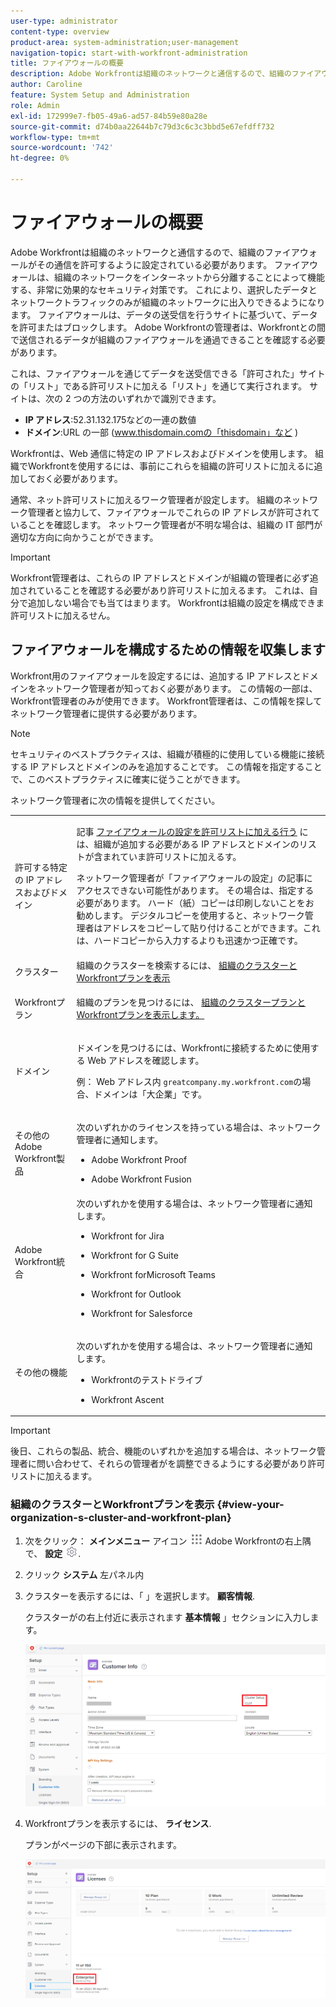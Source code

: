 ```yaml
---
user-type: administrator
content-type: overview
product-area: system-administration;user-management
navigation-topic: start-with-workfront-administration
title: ファイアウォールの概要
description: Adobe Workfrontは組織のネットワークと通信するので、組織のファイアウォールがその通信を許可するように設定されている必要があります。 ファイアウォールは、組織のネットワークをインターネットから分離することによって機能する、非常に効果的なセキュリティ対策です。 これにより、選択したデータとネットワークトラフィックのみが組織のネットワークに出入りできるようになります。 ファイアウォールは、データの送受信を行うサイトに基づいて、データを許可またはブロックします。 Adobe Workfrontの管理者は、Workfrontとの間で送信されるデータが組織のファイアウォールを通過できることを確認する必要があります。
author: Caroline
feature: System Setup and Administration
role: Admin
exl-id: 172999e7-fb05-49a6-ad57-84b59e80a28e
source-git-commit: d74b0aa22644b7c79d3c6c3c3bbd5e67efdff732
workflow-type: tm+mt
source-wordcount: '742'
ht-degree: 0%

---
```


# ファイアウォールの概要

Adobe Workfrontは組織のネットワークと通信するので、組織のファイアウォールがその通信を許可するように設定されている必要があります。 ファイアウォールは、組織のネットワークをインターネットから分離することによって機能する、非常に効果的なセキュリティ対策です。 これにより、選択したデータとネットワークトラフィックのみが組織のネットワークに出入りできるようになります。 ファイアウォールは、データの送受信を行うサイトに基づいて、データを許可またはブロックします。 Adobe Workfrontの管理者は、Workfrontとの間で送信されるデータが組織のファイアウォールを通過できることを確認する必要があります。

これは、ファイアウォールを通じてデータを送受信できる「許可された」サイトの「リスト」である許可リストに加える「リスト」を通じて実行されます。 サイトは、次の 2 つの方法のいずれかで識別できます。

* **IP アドレス**:52.31.132.175などの一連の数値
* **ドメイン**:URL の一部 (www.thisdomain.comの「thisdomain」など )

Workfrontは、Web 通信に特定の IP アドレスおよびドメインを使用します。 組織でWorkfrontを使用するには、事前にこれらを組織の許可リストに加えるに追加しておく必要があります。

通常、ネット許可リストに加えるワーク管理者が設定します。 組織のネットワーク管理者と協力して、ファイアウォールでこれらの IP アドレスが許可されていることを確認します。 ネットワーク管理者が不明な場合は、組織の IT 部門が適切な方向に向かうことができます。

>[!IMPORTANT]
>
>Workfront管理者は、これらの IP アドレスとドメインが組織の管理者に必ず追加されていることを確認する必要があり許可リストに加えるます。 これは、自分で追加しない場合でも当てはまります。 Workfrontは組織の設定を構成できま許可リストに加えるせん。

## ファイアウォールを構成するための情報を収集します

Workfront用のファイアウォールを設定するには、追加する IP アドレスとドメインをネットワーク管理者が知っておく必要があります。 この情報の一部は、Workfront管理者のみが使用できます。 Workfront管理者は、この情報を探してネットワーク管理者に提供する必要があります。

>[!NOTE]
>
>セキュリティのベストプラクティスは、組織が積極的に使用している機能に接続する IP アドレスとドメインのみを追加することです。 この情報を指定することで、このベストプラクティスに確実に従うことができます。

ネットワーク管理者に次の情報を提供してください。

<table style="table-layout:auto"> 
 <col> 
 <col> 
 <tbody> 
  <tr> 
   <td role="rowheader">許可する特定の IP アドレスおよびドメイン</td> 
   <td> <p>記事 <a href="../../administration-and-setup/get-started-wf-administration/configure-your-firewall.md" class="MCXref xref">ファイアウォールの設定を許可リストに加える行う</a> には、組織が追加する必要がある IP アドレスとドメインのリストが含まれていま許可リストに加えるす。 </p> <p>ネットワーク管理者が「ファイアウォールの設定」の記事にアクセスできない可能性があります。 その場合は、指定する必要があります。 ハード（紙）コピーは印刷しないことをお勧めします。 デジタルコピーを使用すると、ネットワーク管理者はアドレスをコピーして貼り付けることができます。これは、ハードコピーから入力するよりも迅速かつ正確です。</p> </td> 
  </tr> 
  <tr> 
   <td role="rowheader">クラスター</td> 
   <td>組織のクラスターを検索するには、 <a href="#view-your-organization-s-cluster-and-workfront-plan" class="MCXref xref">組織のクラスターとWorkfrontプランを表示</a></td> 
  </tr> 
  <tr> 
   <td role="rowheader">Workfrontプラン</td> 
   <td> <p>組織のプランを見つけるには、 <a href="#view-your-organization-s-cluster-and-workfront-plan" class="MCXref xref">組織のクラスタープランとWorkfrontプランを表示します。</a></p> </td> 
  </tr> 
  <tr> 
   <td role="rowheader">ドメイン</td> 
   <td> <p>ドメインを見つけるには、Workfrontに接続するために使用する Web アドレスを確認します。</p> <p>例： Web アドレス内 <code>greatcompany.my.workfront.com</code>の場合、ドメインは「大企業」です。</p> </td> 
  </tr> 
  <tr> 
   <td role="rowheader">その他のAdobe Workfront製品</td> 
   <td> <p>次のいずれかのライセンスを持っている場合は、ネットワーク管理者に通知します。</p> 
    <ul> 
     <li> <p>Adobe Workfront Proof</p> </li> 
     <li> <p>Adobe Workfront Fusion </p> </li> 
    </ul> </td> 
  </tr> 
  <tr> 
   <td role="rowheader">Adobe Workfront統合</td> 
   <td>次のいずれかを使用する場合は、ネットワーク管理者に通知します。
    <ul>
     <li><p><p>Workfront for Jira</p></p></li>
     <li><p>Workfront for G Suite</p></li>
     <li><p>Workfront forMicrosoft Teams</p></li>
     <li><p>Workfront for Outlook</p></li>
     <li><p>Workfront for Salesforce</p></li>
    </ul></td> 
  </tr> 
  <tr> 
   <td role="rowheader">その他の機能</td> 
   <td> <p>次のいずれかを使用する場合は、ネットワーク管理者に通知します。</p> 
    <ul> 
     <li> <p>Workfrontのテストドライブ</p> </li> 
     <li> <p>Workfront Ascent</p> </li> 
    </ul> </td> 
  </tr> 
 </tbody> 
</table>

>[!IMPORTANT]
>
>後日、これらの製品、統合、機能のいずれかを追加する場合は、ネットワーク管理者に問い合わせて、それらの管理者がを調整できるようにする必要があり許可リストに加えるます。

### 組織のクラスターとWorkfrontプランを表示 {#view-your-organization-s-cluster-and-workfront-plan}

1. 次をクリック： **メインメニュー** アイコン ![](assets/main-menu-icon.png) Adobe Workfrontの右上隅で、 **設定** ![](assets/gear-icon-settings.png).

1. クリック **システム** 左パネル内
1. クラスターを表示するには、「 」を選択します。 **顧客情報**.

   クラスターがの右上付近に表示されます **基本情報** 」セクションに入力します。

   ![](assets/locate-cluster.png)

1. Workfrontプランを表示するには、 **ライセンス**.

   プランがページの下部に表示されます。

   ![](assets/locate-plan.png)
